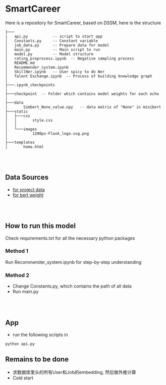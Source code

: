 # SmartCareer
Here is a repository for SmartCareer, based on DSSM, here is the structure
```text
├───
|   api.py           -- script to start app
│   Constants.py     -- Constant variable
│   job_data.py      -- Prepare data for model
│   main.py          -- Main script to run
│   model.py         -- Model structure
│   rating_preprocess.ipynb  -- Negative sampling process
│   README.md  
│   Recommender_system.ipynb   
│   SkillNer.ipynb   -- User spicy to do Ner
│   Talent Exchange.ipynb  -- Process of building knowledge graph
│
├───.ipynb_checkpoints
│
├───checkpoint  -- Folder which contains model weights for each echo
|
├───data
│       Simbert_None_value.npy   -- data matrix of "None" in minibert
├───static
│   ├───css
│   │       style.css
│   │
│   └───images
│           1200px-Flask_logo.svg.png
|
├───templates
│       home.html

```
<br><br>

## Data Sources
* [for project data](https://pwc-my.sharepoint.com/personal/wenguang_lin_pwc_com/_layouts/15/onedrive.aspx?id=%2Fpersonal%2Fwenguang%5Flin%5Fpwc%5Fcom%2FDocuments%2FSmartCareer&OR=Teams%2DHL&CT=1673247897780&clickparams=eyJBcHBOYW1lIjoiVGVhbXMtRGVza3RvcCIsIkFwcFZlcnNpb24iOiIyNy8yMzAxMDUwNTYwMCIsIkhhc0ZlZGVyYXRlZFVzZXIiOmZhbHNlfQ%3D%3D)
* [for bert weight](https://drive.google.com/drive/folders/1jEGAr7o_tukeOVQ55-sFnRnCeRS1zY4q) 


<br><br>

## How to run this model  

Check requirements.txt for all the necessary python packages

### Method 1

Run Recommender_system.ipynb for step-by-step understanding

### Method 2
- Change Constants.py, which contains the path of all data
- Run main.py

<br><br>

## App 
- run the following scripts in  
```python3
python api.py
```

## Remains to be done
- 求数据库里头的所有User和Job的embedding, 然后做外推计算
- Cold start

<br><br>